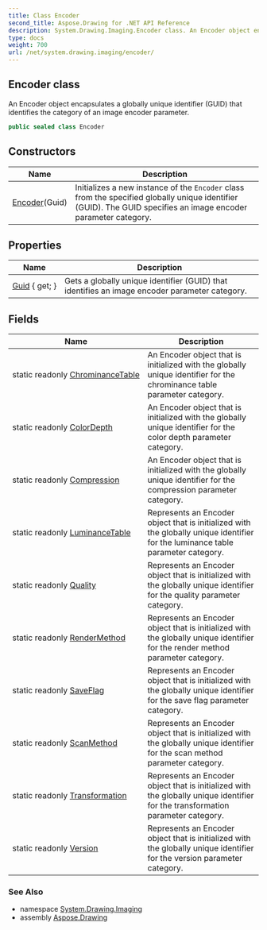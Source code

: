 ```yaml
---
title: Class Encoder
second_title: Aspose.Drawing for .NET API Reference
description: System.Drawing.Imaging.Encoder class. An Encoder object encapsulates a globally unique identifier GUID that identifies the category of an image encoder parameter
type: docs
weight: 700
url: /net/system.drawing.imaging/encoder/
---
```

## Encoder class

An Encoder object encapsulates a globally unique identifier (GUID) that identifies the category of an image encoder parameter.

```csharp
public sealed class Encoder
```

## Constructors

| Name | Description |
| --- | --- |
| [Encoder](encoder/)(Guid) | Initializes a new instance of the `Encoder` class from the specified globally unique identifier (GUID). The GUID specifies an image encoder parameter category. |

## Properties

| Name | Description |
| --- | --- |
| [Guid](../../system.drawing.imaging/encoder/guid/) { get; } | Gets a globally unique identifier (GUID) that identifies an image encoder parameter category. |

## Fields

| Name | Description |
| --- | --- |
| static readonly [ChrominanceTable](../../system.drawing.imaging/encoder/chrominancetable/) | An Encoder object that is initialized with the globally unique identifier for the chrominance table parameter category. |
| static readonly [ColorDepth](../../system.drawing.imaging/encoder/colordepth/) | An Encoder object that is initialized with the globally unique identifier for the color depth parameter category. |
| static readonly [Compression](../../system.drawing.imaging/encoder/compression/) | An Encoder object that is initialized with the globally unique identifier for the compression parameter category. |
| static readonly [LuminanceTable](../../system.drawing.imaging/encoder/luminancetable/) | Represents an Encoder object that is initialized with the globally unique identifier for the luminance table parameter category. |
| static readonly [Quality](../../system.drawing.imaging/encoder/quality/) | Represents an Encoder object that is initialized with the globally unique identifier for the quality parameter category. |
| static readonly [RenderMethod](../../system.drawing.imaging/encoder/rendermethod/) | Represents an Encoder object that is initialized with the globally unique identifier for the render method parameter category. |
| static readonly [SaveFlag](../../system.drawing.imaging/encoder/saveflag/) | Represents an Encoder object that is initialized with the globally unique identifier for the save flag parameter category. |
| static readonly [ScanMethod](../../system.drawing.imaging/encoder/scanmethod/) | Represents an Encoder object that is initialized with the globally unique identifier for the scan method parameter category. |
| static readonly [Transformation](../../system.drawing.imaging/encoder/transformation/) | Represents an Encoder object that is initialized with the globally unique identifier for the transformation parameter category. |
| static readonly [Version](../../system.drawing.imaging/encoder/version/) | Represents an Encoder object that is initialized with the globally unique identifier for the version parameter category. |

### See Also

* namespace [System.Drawing.Imaging](../../system.drawing.imaging/)
* assembly [Aspose.Drawing](../../)


